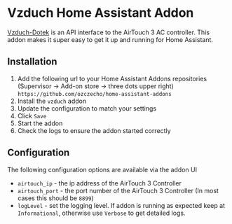 # Vzduch Home Assistant Addon

[Vzduch-Dotek](https://github.com/ozczecho/vzduch-dotek) is an API interface to the AirTouch 3 AC controller. This addon makes it super easy to get it up and running for Home Assistant.

## Installation

1. Add the following url to your Home Assistant Addons repositories (Supervisor -> Add-on store -> three dots upper right) `https://github.com/ozczecho/home-assistant-addons`
2. Install the `vzduch` addon
3. Update the configuration to match your settings
4. Click `Save`
5. Start the addon
6. Check the logs to ensure the addon started correctly


## Configuration

The following configuration options are available via the addon UI
* `airtouch_ip` - the ip address of the AirTouch 3 Controller
* `airtouch_port` - the port number of the AirTouch 3 Controller (In most cases this should be `8899`)
* `logLevel` - set the logging level. If addon is running as expected keep at `Informational`, otherwise use `Verbose` to get detailed logs.
